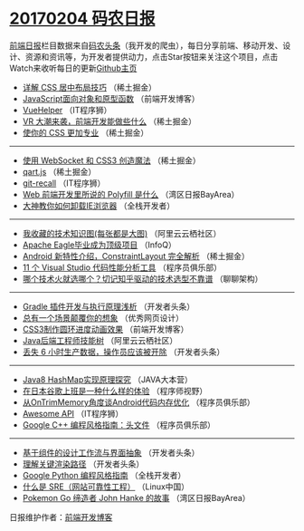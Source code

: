 # [20170204 码农日报](04.md)

[前端日报](http://caibaojian.com/c/news)栏目数据来自[码农头条](http://hao.caibaojian.com/)（我开发的爬虫），每日分享前端、移动开发、设计、资源和资讯等，为开发者提供动力，点击Star按钮来关注这个项目，点击Watch来收听每日的更新[Github主页](https://github.com/kujian/frontendDaily)
* [详解 CSS 居中布局技巧](http://hao.caibaojian.com/24694.html) （稀土掘金）
* [JavaScript面向对象和原型函数](http://hao.caibaojian.com/24687.html) （前端开发博客）
* [VueHelper](http://hao.caibaojian.com/24757.html) （IT程序狮）
* [VR 大潮来袭，前端开发能做些什么](http://hao.caibaojian.com/24702.html) （稀土掘金）
* [使你的 CSS 更加专业](http://hao.caibaojian.com/24760.html) （稀土掘金）

***
* [使用 WebSocket 和 CSS3 创造魔法](http://hao.caibaojian.com/24696.html) （稀土掘金）
* [qart.js](http://hao.caibaojian.com/24698.html) （稀土掘金）
* [git-recall](http://hao.caibaojian.com/24685.html) （IT程序狮）
* [Web 前端开发里所说的 Polyfill 是什么](http://hao.caibaojian.com/24734.html) （湾区日报BayArea）
* [大神教你如何卸载IE浏览器](http://hao.caibaojian.com/24644.html) （全栈开发者）

***
* [我收藏的技术知识图(每张都是大图)](http://hao.caibaojian.com/24656.html) （阿里云云栖社区）
* [Apache Eagle毕业成为顶级项目](http://hao.caibaojian.com/24728.html) （InfoQ）
* [Android 新特性介绍，ConstraintLayout 完全解析](http://hao.caibaojian.com/24699.html) （稀土掘金）
* [11 个 Visual Studio 代码性能分析工具](http://hao.caibaojian.com/24745.html) （程序员俱乐部）
* [哪个技术火就选哪个？切记知乎驱动的技术选型不靠谱](http://hao.caibaojian.com/24655.html) （聊聊架构）

***
* [Gradle 插件开发与执行原理浅析](http://hao.caibaojian.com/24670.html) （开发者头条）
* [总有一个场景颠覆你的想象](http://hao.caibaojian.com/24690.html) （优秀网页设计）
* [CSS3制作圆环进度动画效果](http://hao.caibaojian.com/24758.html) （前端开发博客）
* [Java后端工程师技能树](http://hao.caibaojian.com/24657.html) （阿里云云栖社区）
* [丢失 6 小时生产数据，操作员应该被开除](http://hao.caibaojian.com/24672.html) （开发者头条）

***
* [Java8 HashMap实现原理探究](http://hao.caibaojian.com/24660.html) （JAVA大本营）
* [在日本谷歌上班是一种什么样的体验](http://hao.caibaojian.com/24679.html) （程序师视野）
* [从OnTrimMemory角度谈Android代码内存优化](http://hao.caibaojian.com/24663.html) （程序员俱乐部）
* [Awesome API](http://hao.caibaojian.com/24684.html) （IT程序狮）
* [Google C++ 编程风格指南：头文件](http://hao.caibaojian.com/24665.html) （程序员俱乐部）

***
* [基于组件的设计工作流与界面抽象](http://hao.caibaojian.com/24747.html) （开发者头条）
* [理解关键渲染路径](http://hao.caibaojian.com/24748.html) （开发者头条）
* [Google Python 编程风格指南](http://hao.caibaojian.com/24729.html) （全栈开发者）
* [什么是 SRE（网站可靠性工程）](http://hao.caibaojian.com/24738.html) （Linux中国）
* [Pokemon Go 缔造者 John Hanke 的故事](http://hao.caibaojian.com/24648.html) （湾区日报BayArea）

日报维护作者：[前端开发博客](http://caibaojian.com/) 